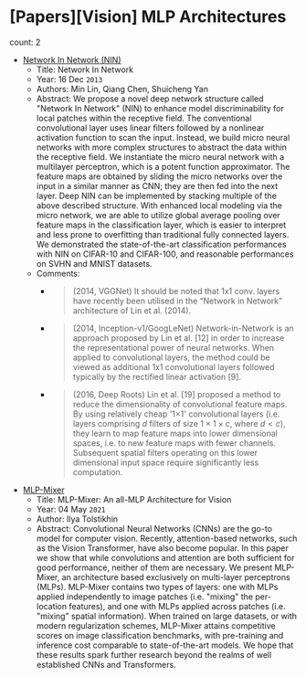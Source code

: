 # [Papers][Vision] MLP Architectures

count: 2

* [Network In Network (NIN)](https://arxiv.org/abs/1312.4400)
    * Title: Network In Network
    * Year: 16 Dec `2013`
    * Authors: Min Lin, Qiang Chen, Shuicheng Yan
    * Abstract: We propose a novel deep network structure called "Network In Network" (NIN) to enhance model discriminability for local patches within the receptive field. The conventional convolutional layer uses linear filters followed by a nonlinear activation function to scan the input. Instead, we build micro neural networks with more complex structures to abstract the data within the receptive field. We instantiate the micro neural network with a multilayer perceptron, which is a potent function approximator. The feature maps are obtained by sliding the micro networks over the input in a similar manner as CNN; they are then fed into the next layer. Deep NIN can be implemented by stacking multiple of the above described structure. With enhanced local modeling via the micro network, we are able to utilize global average pooling over feature maps in the classification layer, which is easier to interpret and less prone to overfitting than traditional fully connected layers. We demonstrated the state-of-the-art classification performances with NIN on CIFAR-10 and CIFAR-100, and reasonable performances on SVHN and MNIST datasets.
    * Comments:
        * > (2014, VGGNet) It should be noted that 1x1 conv. layers have recently been utilised in the “Network in Network” architecture of Lin et al. (2014).
        * > (2014, Inception-v1/GoogLeNet) Network-in-Network is an approach proposed by Lin et al. [12] in order to increase the representational power of neural networks. When applied to convolutional layers, the method could be viewed as additional 1x1 convolutional layers followed typically by the rectified linear activation [9].
        * > (2016, Deep Roots) Lin et al. [19] proposed a method to reduce the dimensionality of convolutional feature maps. By using relatively cheap '1×1' convolutional layers (i.e. layers comprising $d$ filters of size $1 \times 1 \times c$, where $d < c$), they learn to map feature maps into lower dimensional spaces, i.e. to new feature maps with fewer channels. Subsequent spatial filters operating on this lower dimensional input space require significantly less computation.
* [MLP-Mixer](https://arxiv.org/abs/2105.01601)
    * Title: MLP-Mixer: An all-MLP Architecture for Vision
    * Year: 04 May `2021`
    * Author: Ilya Tolstikhin
    * Abstract: Convolutional Neural Networks (CNNs) are the go-to model for computer vision. Recently, attention-based networks, such as the Vision Transformer, have also become popular. In this paper we show that while convolutions and attention are both sufficient for good performance, neither of them are necessary. We present MLP-Mixer, an architecture based exclusively on multi-layer perceptrons (MLPs). MLP-Mixer contains two types of layers: one with MLPs applied independently to image patches (i.e. "mixing" the per-location features), and one with MLPs applied across patches (i.e. "mixing" spatial information). When trained on large datasets, or with modern regularization schemes, MLP-Mixer attains competitive scores on image classification benchmarks, with pre-training and inference cost comparable to state-of-the-art models. We hope that these results spark further research beyond the realms of well established CNNs and Transformers.
